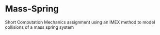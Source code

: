 Mass-Spring
===========

Short Computation Mechanics assignment using an IMEX method to model collisions of a mass spring system
